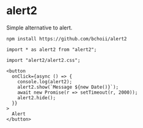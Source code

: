 # alert2

Simple alternative to alert.

    npm install https://github.com/bchoii/alert2

    import * as alert2 from "alert2";

    import "alert2/alert2.css";

    <button
      onClick={async () => {
        console.log(alert2);
        alert2.show(`Message ${new Date()}`);
        await new Promise(r => setTimeout(r, 2000));
        alert2.hide();
      }}
    >
      Alert
    </button>

